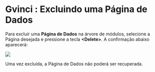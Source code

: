 # Gvinci : Excluindo uma Página de Dados

Para excluir uma **Página de Dados** na árvore de módulos, selecione a Página desejada e pressione a tecla **&lt;Delete&gt;**. A confirmação abaixo aparecerá:

![](http://www.gvinci.com.br/manual/excluimodulo.png)

Uma vez excluída, a Página de Dados não poderá ser recuperada.

